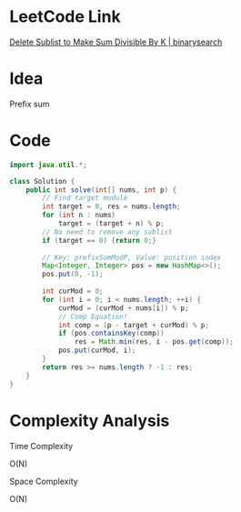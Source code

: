 # LeetCode Link

[Delete Sublist to Make Sum Divisible By K | binarysearch](https://binarysearch.com/problems/Delete-Sublist-to-Make-Sum-Divisible-By-K)



# Idea

Prefix sum


# Code

```java
import java.util.*;

class Solution {
    public int solve(int[] nums, int p) {
        // Find target module
        int target = 0, res = nums.length;
        for (int n : nums)
            target = (target + n) % p;
        // No need to remove any sublist
        if (target == 0) {return 0;}
        
        // Key: prefixSumModP, Value: position index
        Map<Integer, Integer> pos = new HashMap<>();
        pos.put(0, -1);
        
        int curMod = 0;
        for (int i = 0; i < nums.length; ++i) {
            curMod = (curMod + nums[i]) % p;
            // Comp Equation!
            int comp = (p - target + curMod) % p;
            if (pos.containsKey(comp))
                res = Math.min(res, i - pos.get(comp));
            pos.put(curMod, i);
        }    
        return res >= nums.length ? -1 : res;
    }
}
```

# Complexity Analysis

Time Complexity

O(N)

Space Complexity

O(N)
